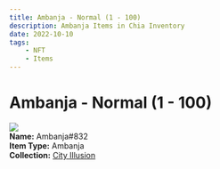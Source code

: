 ```yaml
---
title: Ambanja - Normal (1 - 100)
description: Ambanja Items in Chia Inventory
date: 2022-10-10
tags:
    - NFT
    - Items
---
```


# Ambanja - Normal (1 - 100)
<div class="item_thumbnail">
<img loading="lazy" src="https://g7mpupzpklbvwhujs522ggrsar5urwwi6xnpjacjysazjzkqk5qa.arweave.net/N9j6Py9Sw1seiZd1oxoyBHtI2sj12vSAScSBlOVQV2A"><br/>
<div><strong>Name:</strong> Ambanja#832</div>
<div><strong>Item Type:</strong> Ambanja</div>
<div><strong>Collection:</strong> <a href="https://www.spacescan.io/xch/nft/collection/col1lend2dcn558km4wcwta4xnkfv3xpcmlp9kyt0m909emvfxechlyqdl5ndg">City Illusion</a></div>
</div>

